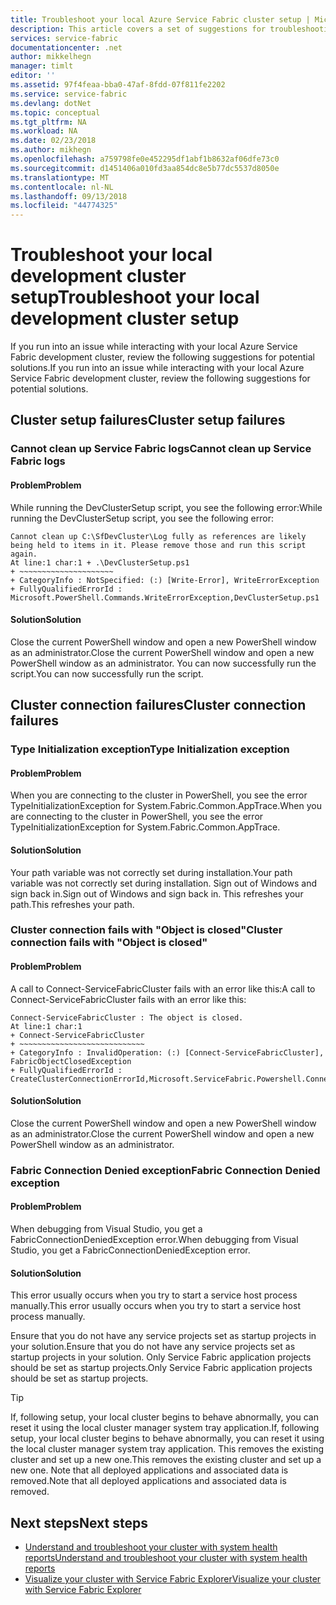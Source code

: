 ```yaml
---
title: Troubleshoot your local Azure Service Fabric cluster setup | Microsoft Docs
description: This article covers a set of suggestions for troubleshooting your local development cluster
services: service-fabric
documentationcenter: .net
author: mikkelhegn
manager: timlt
editor: ''
ms.assetid: 97f4feaa-bba0-47af-8fdd-07f811fe2202
ms.service: service-fabric
ms.devlang: dotNet
ms.topic: conceptual
ms.tgt_pltfrm: NA
ms.workload: NA
ms.date: 02/23/2018
ms.author: mikhegn
ms.openlocfilehash: a759798fe0e452295df1abf1b8632af06dfe73c0
ms.sourcegitcommit: d1451406a010fd3aa854dc8e5b77dc5537d8050e
ms.translationtype: MT
ms.contentlocale: nl-NL
ms.lasthandoff: 09/13/2018
ms.locfileid: "44774325"
---
```

# <a name="troubleshoot-your-local-development-cluster-setup"></a><span data-ttu-id="81494-103">Troubleshoot your local development cluster setup</span><span class="sxs-lookup"><span data-stu-id="81494-103">Troubleshoot your local development cluster setup</span></span>
<span data-ttu-id="81494-104">If you run into an issue while interacting with your local Azure Service Fabric development cluster, review the following suggestions for potential solutions.</span><span class="sxs-lookup"><span data-stu-id="81494-104">If you run into an issue while interacting with your local Azure Service Fabric development cluster, review the following suggestions for potential solutions.</span></span>

## <a name="cluster-setup-failures"></a><span data-ttu-id="81494-105">Cluster setup failures</span><span class="sxs-lookup"><span data-stu-id="81494-105">Cluster setup failures</span></span>
### <a name="cannot-clean-up-service-fabric-logs"></a><span data-ttu-id="81494-106">Cannot clean up Service Fabric logs</span><span class="sxs-lookup"><span data-stu-id="81494-106">Cannot clean up Service Fabric logs</span></span>
#### <a name="problem"></a><span data-ttu-id="81494-107">Problem</span><span class="sxs-lookup"><span data-stu-id="81494-107">Problem</span></span>
<span data-ttu-id="81494-108">While running the DevClusterSetup script, you see the following error:</span><span class="sxs-lookup"><span data-stu-id="81494-108">While running the DevClusterSetup script, you see the following error:</span></span>

    Cannot clean up C:\SfDevCluster\Log fully as references are likely being held to items in it. Please remove those and run this script again.
    At line:1 char:1 + .\DevClusterSetup.ps1
    + ~~~~~~~~~~~~~~~~~~~~~
    + CategoryInfo : NotSpecified: (:) [Write-Error], WriteErrorException
    + FullyQualifiedErrorId : Microsoft.PowerShell.Commands.WriteErrorException,DevClusterSetup.ps1


#### <a name="solution"></a><span data-ttu-id="81494-109">Solution</span><span class="sxs-lookup"><span data-stu-id="81494-109">Solution</span></span>
<span data-ttu-id="81494-110">Close the current PowerShell window and open a new PowerShell window as an administrator.</span><span class="sxs-lookup"><span data-stu-id="81494-110">Close the current PowerShell window and open a new PowerShell window as an administrator.</span></span> <span data-ttu-id="81494-111">You can now successfully run the script.</span><span class="sxs-lookup"><span data-stu-id="81494-111">You can now successfully run the script.</span></span>

## <a name="cluster-connection-failures"></a><span data-ttu-id="81494-112">Cluster connection failures</span><span class="sxs-lookup"><span data-stu-id="81494-112">Cluster connection failures</span></span>

### <a name="type-initialization-exception"></a><span data-ttu-id="81494-113">Type Initialization exception</span><span class="sxs-lookup"><span data-stu-id="81494-113">Type Initialization exception</span></span>
#### <a name="problem"></a><span data-ttu-id="81494-114">Problem</span><span class="sxs-lookup"><span data-stu-id="81494-114">Problem</span></span>
<span data-ttu-id="81494-115">When you are connecting to the cluster in PowerShell, you see the error TypeInitializationException for System.Fabric.Common.AppTrace.</span><span class="sxs-lookup"><span data-stu-id="81494-115">When you are connecting to the cluster in PowerShell, you see the error TypeInitializationException for System.Fabric.Common.AppTrace.</span></span>

#### <a name="solution"></a><span data-ttu-id="81494-116">Solution</span><span class="sxs-lookup"><span data-stu-id="81494-116">Solution</span></span>
<span data-ttu-id="81494-117">Your path variable was not correctly set during installation.</span><span class="sxs-lookup"><span data-stu-id="81494-117">Your path variable was not correctly set during installation.</span></span> <span data-ttu-id="81494-118">Sign out of Windows and sign back in.</span><span class="sxs-lookup"><span data-stu-id="81494-118">Sign out of Windows and sign back in.</span></span> <span data-ttu-id="81494-119">This refreshes your path.</span><span class="sxs-lookup"><span data-stu-id="81494-119">This refreshes your path.</span></span>

### <a name="cluster-connection-fails-with-object-is-closed"></a><span data-ttu-id="81494-120">Cluster connection fails with "Object is closed"</span><span class="sxs-lookup"><span data-stu-id="81494-120">Cluster connection fails with "Object is closed"</span></span>
#### <a name="problem"></a><span data-ttu-id="81494-121">Problem</span><span class="sxs-lookup"><span data-stu-id="81494-121">Problem</span></span>
<span data-ttu-id="81494-122">A call to Connect-ServiceFabricCluster fails with an error like this:</span><span class="sxs-lookup"><span data-stu-id="81494-122">A call to Connect-ServiceFabricCluster fails with an error like this:</span></span>

    Connect-ServiceFabricCluster : The object is closed.
    At line:1 char:1
    + Connect-ServiceFabricCluster
    + ~~~~~~~~~~~~~~~~~~~~~~~~~~~~
    + CategoryInfo : InvalidOperation: (:) [Connect-ServiceFabricCluster], FabricObjectClosedException
    + FullyQualifiedErrorId : CreateClusterConnectionErrorId,Microsoft.ServiceFabric.Powershell.ConnectCluster

#### <a name="solution"></a><span data-ttu-id="81494-123">Solution</span><span class="sxs-lookup"><span data-stu-id="81494-123">Solution</span></span>
<span data-ttu-id="81494-124">Close the current PowerShell window and open a new PowerShell window as an administrator.</span><span class="sxs-lookup"><span data-stu-id="81494-124">Close the current PowerShell window and open a new PowerShell window as an administrator.</span></span>

### <a name="fabric-connection-denied-exception"></a><span data-ttu-id="81494-125">Fabric Connection Denied exception</span><span class="sxs-lookup"><span data-stu-id="81494-125">Fabric Connection Denied exception</span></span>
#### <a name="problem"></a><span data-ttu-id="81494-126">Problem</span><span class="sxs-lookup"><span data-stu-id="81494-126">Problem</span></span>
<span data-ttu-id="81494-127">When debugging from Visual Studio, you get a FabricConnectionDeniedException error.</span><span class="sxs-lookup"><span data-stu-id="81494-127">When debugging from Visual Studio, you get a FabricConnectionDeniedException error.</span></span>

#### <a name="solution"></a><span data-ttu-id="81494-128">Solution</span><span class="sxs-lookup"><span data-stu-id="81494-128">Solution</span></span>
<span data-ttu-id="81494-129">This error usually occurs when you try to start a service host process manually.</span><span class="sxs-lookup"><span data-stu-id="81494-129">This error usually occurs when you try to start a service host process manually.</span></span>

<span data-ttu-id="81494-130">Ensure that you do not have any service projects set as startup projects in your solution.</span><span class="sxs-lookup"><span data-stu-id="81494-130">Ensure that you do not have any service projects set as startup projects in your solution.</span></span> <span data-ttu-id="81494-131">Only Service Fabric application projects should be set as startup projects.</span><span class="sxs-lookup"><span data-stu-id="81494-131">Only Service Fabric application projects should be set as startup projects.</span></span>

> [!TIP]
> <span data-ttu-id="81494-132">If, following setup, your local cluster begins to behave abnormally, you can reset it using the local cluster manager system tray application.</span><span class="sxs-lookup"><span data-stu-id="81494-132">If, following setup, your local cluster begins to behave abnormally, you can reset it using the local cluster manager system tray application.</span></span> <span data-ttu-id="81494-133">This removes the existing cluster and set up a new one.</span><span class="sxs-lookup"><span data-stu-id="81494-133">This removes the existing cluster and set up a new one.</span></span> <span data-ttu-id="81494-134">Note that all deployed applications and associated data is removed.</span><span class="sxs-lookup"><span data-stu-id="81494-134">Note that all deployed applications and associated data is removed.</span></span>
> 
> 

## <a name="next-steps"></a><span data-ttu-id="81494-135">Next steps</span><span class="sxs-lookup"><span data-stu-id="81494-135">Next steps</span></span>
* [<span data-ttu-id="81494-136">Understand and troubleshoot your cluster with system health reports</span><span class="sxs-lookup"><span data-stu-id="81494-136">Understand and troubleshoot your cluster with system health reports</span></span>](service-fabric-understand-and-troubleshoot-with-system-health-reports.md)
* [<span data-ttu-id="81494-137">Visualize your cluster with Service Fabric Explorer</span><span class="sxs-lookup"><span data-stu-id="81494-137">Visualize your cluster with Service Fabric Explorer</span></span>](service-fabric-visualizing-your-cluster.md)

